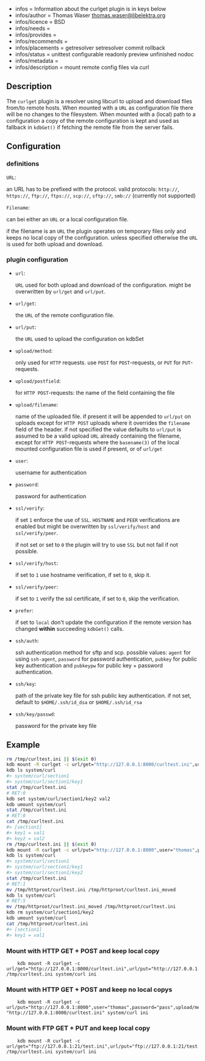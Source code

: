 - infos = Information about the curlget plugin is in keys below
- infos/author = Thomas Waser <thomas.waser@libelektra.org>
- infos/licence = BSD
- infos/needs =
- infos/provides =
- infos/recommends =
- infos/placements = getresolver setresolver commit rollback
- infos/status = unittest configurable readonly preview unfinished nodoc
- infos/metadata =
- infos/description = mount remote config files via curl

## Description ##

The `curlget` plugin is a resolver using libcurl to upload and download files from/to remote hosts. When mounted with a `URL` as configuration file there will be no changes to the filesystem. When mounted with a (local) path to a configuration a copy of the remote configuration is kept and used as fallback in `kdbGet()` if fetching the remote file from the server fails.

## Configuration ##

### definitions ###

`URL`:

  an URL has to be prefixed with the protocol. valid protocols: `http://`, `https://`, `ftp://`, `ftps://`, `scp://`, `sftp://`, `smb://` (currently not supported)

`Filename`:

  can bei either an `URL` or a local configuration file.

  if the filename is an `URL` the plugin operates on temporary files only and keeps no local copy of the configuration. unless specified otherwise the `URL` is used for both upload and download.

### plugin configuration ###

* `url`:

  `URL` used for both upload and download of the configuration. might be overwritten by `url/get` and `url/put`.

* `url/get`:

  the `URL` of the remote configuration file.

* `url/put`:

  the `URL` used to upload the configuration on kdbSet

* `upload/method`:

  only used for `HTTP` requests. use `POST` for `POST`-requests, or `PUT` for `PUT`-requests.

* `upload/postfield`:

  for `HTTP POST`-requests: the name of the field containing the file

* `upload/filename`:

  name of the uploaded file. if present it will be appended to `url/put` on uploads except for `HTTP POST` uploads where it overrides the `filename` field of the header.
  if not specified the value defaults to `url/put` is assumed to be a valid upload `URL` already containing the filename, except for `HTTP POST`-requests where the `basename(3)` of the local mounted configuration file is used if present, or of `url/get`

* `user`:

  username for authentication

* `password`:

  password for authentication

* `ssl/verify`:

  if set `1` enforce the use of `SSL`. `HOSTNAME` and `PEER` verifications are enabled but might be overwritten by `ssl/verify/host` and `ssl/verify/peer`.

  if not set or set to `0` the plugin will try to use `SSL` but not fail if not possible.

* `ssl/verify/host`:

  if set to `1` use hostname verification, if set to `0`, skip it.

* `ssl/verify/peer`:

  if set to `1` verify the ssl certificate, if set to `0`, skip the verification.

* `prefer`:

  if set to `local` don't update the configuration if the remote version has changed **within** succeeding `kdbGet()` calls.

* `ssh/auth`:

  ssh authentication method for sftp and scp. possible values: `agent` for using `ssh-agent`, `password` for password authentication, `pubkey` for public key authentication and `pubkeypw` for public key + password authentication.

* `ssh/key`:

  path of the private key file for ssh public key authentication. if not set, default to `$HOME/.ssh/id_dsa` or `$HOME/.ssh/id_rsa`

* `ssh/key/passwd`:

  password for the private key file


## Example ##

```sh
rm /tmp/curltest.ini || $(exit 0)
kdb mount -R curlget -c url/get="http://127.0.0.1:8000/curltest.ini",url/put="http://127.0.0.1:8000",user="thomas",password="pass",upload/method="POST",upload/postfield="file" /tmp/curltest.ini system/curl ini
kdb ls system/curl
#> system/curl/section1
#> system/curl/section1/key1
stat /tmp/curltest.ini
# RET:0
kdb set system/curl/section1/key2 val2
kdb umount system/curl
stat /tmp/curltest.ini
# RET:0
cat /tmp/curltest.ini
#> [section1]
#> key1 = val1
#> key2 = val2
rm /tmp/curltest.ini || $(exit 0)
kdb mount -R curlget -c url/put="http://127.0.0.1:8000",user="thomas",password="pass",upload/method="POST",upload/postfield="file" "http://127.0.0.1:8000/curltest.ini" system/curl ini
kdb ls system/curl
#> system/curl/section1
#> system/curl/section1/key1
#> system/curl/section1/key2
stat /tmp/curltest.ini
# RET:1
mv /tmp/httproot/curltest.ini /tmp/httproot/curltest.ini_moved
kdb ls system/curl
# RET:5
mv /tmp/httproot/curltest.ini_moved /tmp/httproot/curltest.ini
kdb rm system/curl/section1/key2
kdb umount system/curl
cat /tmp/httproot/curltest.ini
#> [section1]
#> key1 = val1
```



### Mount with HTTP GET + POST and keep local copy ###

```
    kdb mount -R curlget -c url/get="http://127.0.0.1:8000/curltest.ini",url/put="http://127.0.0.1:8000",user="thomas",password="pass",upload/method="POST",upload/postfield="file" /tmp/curltest.ini system/curl ini
```

### Mount with HTTP GET + POST and keep no local copys ###

```
    kdb mount -R curlget -c url/put="http://127.0.0.1:8000",user="thomas",password="pass",upload/method="POST",upload/postfield="file" "http://127.0.0.1:8000/curltest.ini" system/curl ini
```

### Mount with FTP GET + PUT and keep local copy ###

```
    kdb mount -R curlget -c url/get="ftp://127.0.0.1:21/test.ini",url/put="ftp://127.0.0.1:21/test.ini",user="thomas",password="pass",upload/method="FTP" /tmp/curltest.ini system/curl ini
```
